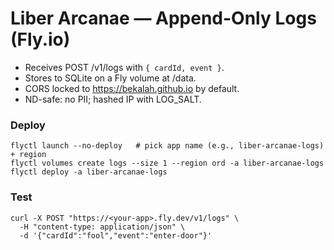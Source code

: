 # Liber Arcanae — Append-Only Logs (Fly.io)

- Receives POST /v1/logs with `{ cardId, event }`.
- Stores to SQLite on a Fly volume at /data.
- CORS locked to https://bekalah.github.io by default.
- ND-safe: no PII; hashed IP with LOG_SALT.

### Deploy

```
flyctl launch --no-deploy   # pick app name (e.g., liber-arcanae-logs) + region
flyctl volumes create logs --size 1 --region ord -a liber-arcanae-logs
flyctl deploy -a liber-arcanae-logs
```

### Test

```
curl -X POST "https://<your-app>.fly.dev/v1/logs" \
  -H "content-type: application/json" \
  -d '{"cardId":"fool","event":"enter-door"}'
```
